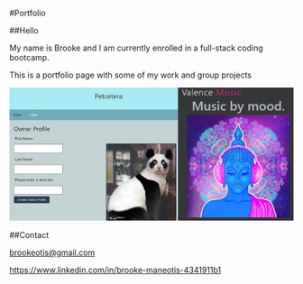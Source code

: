 #Portfolio

##Hello

My name is Brooke and I am currently enrolled in a full-stack coding bootcamp.

This is a portfolio page with some of my work and group projects

![Image of projects](images/projectpic.jpg)

##Contact

brookeotis@gmail.com

https://www.linkedin.com/in/brooke-maneotis-4341911b1

